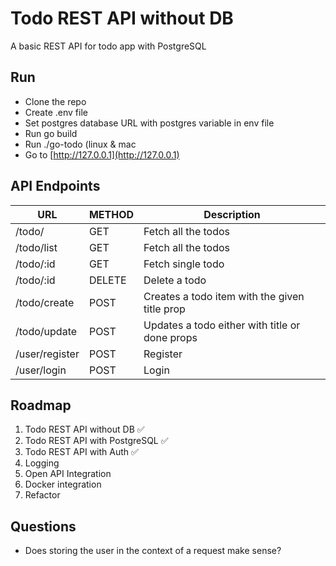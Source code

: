 # Todo REST API without DB

A basic REST API for todo app with PostgreSQL

## Run

* Clone the repo
* Create .env file
* Set postgres database URL with postgres variable in env file 
* Run go build
* Run ./go-todo (linux & mac
* Go to [http://127.0.0.1](http://127.0.0.1)


## API Endpoints

| URL            | METHOD | Description                                    |
|----------------|--------|------------------------------------------------|
| /todo/         | GET    | Fetch all the todos                            |
| /todo/list     | GET    | Fetch all the todos                            |
| /todo/:id      | GET    | Fetch single todo                              |
| /todo/:id      | DELETE | Delete a todo                                  |
| /todo/create   | POST   | Creates a todo item with the given title prop  |
| /todo/update   | POST   | Updates a todo either with title or done props |
| /user/register | POST   | Register                                       |
| /user/login    | POST   | Login                                          |


## Roadmap

1. Todo REST API without DB ✅
2. Todo REST API with PostgreSQL ✅
3. Todo REST API with Auth ✅
4. Logging
5. Open API Integration
6. Docker integration
7. Refactor


## Questions

- Does storing the user in the context of a request make sense?